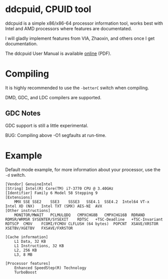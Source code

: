 # ddcpuid, CPUID tool

ddcpuid is a simple x86/x86-64 processor information tool, works best with Intel and AMD processors where features are documentated.

I will gladly implement features from VIA, Zhaoxin, and others once I get documentation.

The ddcpuid User Manual is available [online](https://dd86k.space/docs/ddcpuid-manual.pdf) (PDF).

# Compiling

It is highly recommended to use the `-betterC` switch when compiling.

DMD, GDC, and LDC compilers are supported.

## GDC Notes

GDC support is still a little experimental.

BUG: Compiling above -O1 segfaults at run-time.

# Example

Default mode example, for more information about your processor, use the `-d` switch.
```
[Vendor] GenuineIntel
[String] Intel(R) Core(TM) i7-3770 CPU @ 3.40GHz
[Identifier] Family 6 Model 58 Stepping 9
[Extensions]
	MMX	SSE	SSE2	SSE3	SSSE3	SSE4.1	SSE4.2	Intel64	VT-x	Intel XD (NX)	Intel TXT (SMX)	AES-NI	AVX
[Other instructions]
	MONITOR/MWAIT	PCLMULQDQ	CMPXCHG8B	CMPXCHG16B	RDRAND	RDMSR/WRMSR	SYSENTER/SYSEXIT	RDTSC	+TSC-Deadline	+TSC-Invariant	RDTSCP	CMOV	FCOMI/FCMOV	CLFLUSH (64 bytes)	POPCNT	XSAVE/XRSTOR	XSETBV/XGETBV	FXSAVE/FXRSTOR

[Cache information]
	L1 Data, 32 KB
	L1 Instructions, 32 KB
	L2, 256 KB
	L3, 8 MB

[Processor features]
	Enhanced SpeedStep(R) Technology
	TurboBoost
```